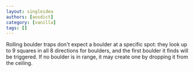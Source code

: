 ```yaml
---
layout: singleidea
authors: [aosdict]
category: [vanilla]
tags: []
---
```

Rolling boulder traps don't expect a boulder at a specific spot: they look up to 9 squares in all 8 directions for boulders, and the first boulder it finds will be triggered. If no boulder is in range, it may create one by dropping it from the ceiling.
